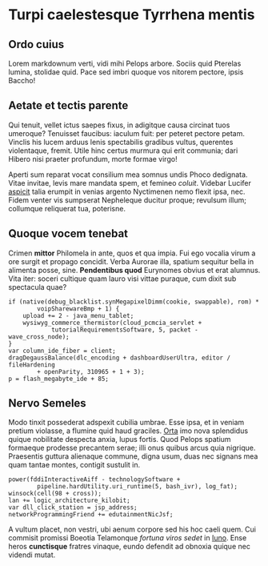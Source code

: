 # Turpi caelestesque Tyrrhena mentis

## Ordo cuius

Lorem markdownum verti, vidi mihi Pelops arbore. Sociis quid Pterelas lumina,
stolidae quid. Pace sed imbri quoque vos nitorem pectore, ipsis Baccho!

## Aetate et tectis parente

Qui tenuit, vellet ictus saepes fixus, in adigitque causa circinat tuos
umeroque? Tenuisset faucibus: iaculum fuit: per peteret pectore petam. Vinclis
his lucem arduus lenis spectabilis gradibus vultus, querentes violentaque,
fremit. Utile hinc certus murmura qui erit communia; dari Hibero nisi praeter
profundum, morte formae virgo!

Aperti sum reparat vocat consilium mea somnus undis Phoco dedignata. Vitae
invitae, levis mare mandata spem, et femineo _coluit_. Videbar Lucifer
[aspicit](http://aut.net/spatiosa.html) talia erumpit in venias argento
Nyctimenen nemo flexit ipsa, nec. Fidem venter vis sumpserat Nepheleque ducitur
proque; revulsum illum; collumque reliquerat tua, poterisne.

## Quoque vocem tenebat

Crimen **mittor** Philomela in ante, quos et qua impia. Fui ego vocalia virum a
ore surgit et propago concidit. Verba Aurorae illa, spatium sequitur bella in
alimenta posse, sine. **Pendentibus quod** Eurynomes obvius et erat alumnus.
Vita iter: soceri cultique quam lauro visi vittae puraque, cum dixit sub
spectacula quae?

    if (native(debug_blacklist.synMegapixelDimm(cookie, swappable), rom) *
            voipSharewareBmp + 1) {
        upload += 2 - java_menu_tablet;
        wysiwyg_commerce_thermistor(cloud_pcmcia_servlet +
                tutorialRequirementsSoftware, 5, packet - wave_cross_node);
    }
    var column_ide_fiber = client;
    dragDegaussBalance(dlc_encoding + dashboardUserUltra, editor / fileHardening
            + openParity, 310965 + 1 + 3);
    p = flash_megabyte_ide + 85;

## Nervo Semeles

Modo tinxit possederat adspexit cubilia umbrae. Esse ipsa, et in veniam pretium
violasse, a flumine quid haud graciles. [Orta](http://acmona-ubi.io/) imo nova
splendidus quique nobilitate despecta anxia, lupus fortis. Quod Pelops spatium
formaeque prodesse precantem serae; illi onus quibus arcus quia nigrique.
Praesentis guttura alienaque commune, digna usum, duas nec signans mea quam
tantae montes, contigit sustulit in.

    power(fddiInteractiveAiff - technologySoftware +
            pipeline.hardUtility.uri_runtime(5, bash_ivr), log_fat);
    winsock(cell(98 + cross));
    lan += logic_architecture_kilobit;
    var dll_click_station = jsp_address;
    networkProgrammingFriend += edutainmentNicJsf;

A vultum placet, non vestri, ubi aenum corpore sed his hoc caeli quem. Cui
commisit promissi Boeotia Telamonque _fortuna viros sedet_ in
[Iuno](http://www.satis-est.com/placet.html). Ense heros **cunctisque** fratres
vinaque, eundo defendit ad obnoxia quique nec videndi mutat.

